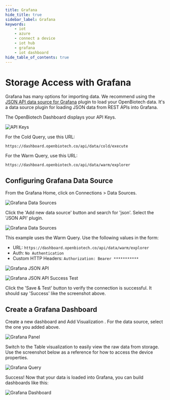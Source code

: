 ```yaml
---
title: Grafana
hide_title: true
sidebar_label: Grafana
keywords:
    - iot
    - azure
    - connect a device
    - iot hub
    - grafana
    - iot dashboard
hide_table_of_contents: true
---
```


# Storage Access with Grafana

Grafana has many options for importing data. We recommend using the [JSON API data source for Grafana](https://github.com/marcusolsson/grafana-json-datasource) plugin to load your OpenBiotech data. It's a data source plugin for loading JSON data from REST APIs into Grafana.

The OpenBiotech Dashboard displays your API Keys. 

![API Keys](https://www.fathym.com/iot/img/screenshots/biotech_api_storage_access_dark.png)

For the Cold Query, use this URL:

```console
https://dashboard.openbiotech.co/api/data/cold/execute
```

For the Warm Query, use this URL:

```console
https://dashboard.openbiotech.co/api/data/warm/explorer
```

## Configuring Grafana Data Source

From the Grafana Home, click on Connections > Data Sources. 

![Grafana Data Sources](https://www.fathym.com/iot/img/screenshots/biotech-grafana-data-source.png)

Click the 'Add new data source' button and search for 'json'.  Select the 'JSON API' plugin.

![Grafana Data Sources](https://www.fathym.com/iot/img/screenshots/grafana-2.jpg)

This example uses the Warm Query. Use the following values in the form: 

- URL: `https://dashboard.openbiotech.co/api/data/warm/explorer`
- Auth: `No Authentication`
- Custom HTTP Headers: `Authorization: Bearer ***********`

![Grafana JSON API](https://www.fathym.com/iot/img/screenshots/biotech_grafana_warm_ds.png)

![Grafana JSON API Success Test](https://www.fathym.com/iot/img/screenshots/grafana_apitest_success.png)

Click the 'Save & Test' button to verify the connection is successful. It should say 'Success' like the screenshot above. 

## Create a Grafana Dashboard 

Create a new dashboard and Add Visualization . For the data source, select the one you added above. 

![Grafana Panel](https://www.fathym.com/iot/img/screenshots/grafana_ds_dashboard_selection.png)

Switch to the Table visualization to easily view the raw data from storage. Use the screenshot below as a reference for how to access the device properties. 

![Grafana Query](https://www.fathym.com/iot/img/screenshots/grafana_table_visualization.png)

Success! Now that your data is loaded into Grafana, you can build dashboards like this:

![Grafana Dashboard](https://www.fathym.com/iot/img/screenshots/grafana_biotech_device_dashboard.png)



 
